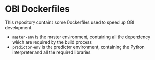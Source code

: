 # OBI Dockerfiles

This repository contains some Dockerfiles used to speed up OBI development.

 - `master-env` is the master environment, containing all the dependency
 which are required by the build process
 - `predictor-env` is the predictor environment, containing the Python
 interpreter and all the required libraries

